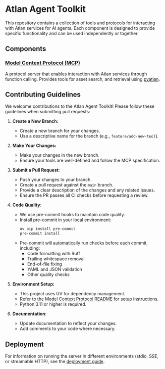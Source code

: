 # Atlan Agent Toolkit

This repository contains a collection of tools and protocols for interacting with Atlan services for AI agents. Each component is designed to provide specific functionality and can be used independently or together.

## Components

### [Model Context Protocol (MCP)](modelcontextprotocol/README.md)
A protocol server that enables interaction with Atlan services through function calling. Provides tools for asset search, and retrieval using [pyatlan](https://developer.atlan.com/sdks/python/).


## Contributing Guidelines

We welcome contributions to the Atlan Agent Toolkit! Please follow these guidelines when submitting pull requests:

1. **Create a New Branch:**
   - Create a new branch for your changes.
   - Use a descriptive name for the branch (e.g., `feature/add-new-tool`).

2. **Make Your Changes:**
   - Make your changes in the new branch.
   - Ensure your tools are well-defined and follow the MCP specification.

3. **Submit a Pull Request:**
   - Push your changes to your branch.
   - Create a pull request against the `main` branch.
   - Provide a clear description of the changes and any related issues.
   - Ensure the PR passes all CI checks before requesting a review.

4. **Code Quality:**
   - We use pre-commit hooks to maintain code quality.
   - Install pre-commit in your local environment:
     ```bash
     uv pip install pre-commit
     pre-commit install
     ```
   - Pre-commit will automatically run checks before each commit, including:
     - Code formatting with Ruff
     - Trailing whitespace removal
     - End-of-file fixing
     - YAML and JSON validation
     - Other quality checks

5. **Environment Setup:**
   - This project uses UV for dependency management.
   - Refer to the [Model Context Protocol README](modelcontextprotocol/README.md) for setup instructions.
   - Python 3.11 or higher is required.

6. **Documentation:**
   - Update documentation to reflect your changes.
   - Add comments to your code where necessary.

## Deployment

For information on running the server in different environments (stdio, SSE, or streamable HTTP), see the [deployment guide](deployment/Readme.md).
